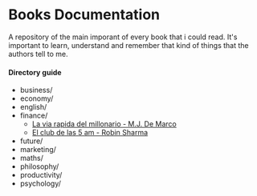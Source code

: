 # Books Documentation

A repository of the main imporant of every book that i could read. It's important to learn, understand and remember that kind of things that the authors tell to me.

#### Directory guide

- business/
- economy/
- english/
- finance/
  - [La via rapida del millonario - M.J. De Marco](finance/la-via-rapida-del-millonario.md)
  - [El club de las 5 am - Robin Sharma](productivity\el-club-de-las-5-am.md)
- future/
- marketing/
- maths/
- philosophy/
- productivity/
- psychology/